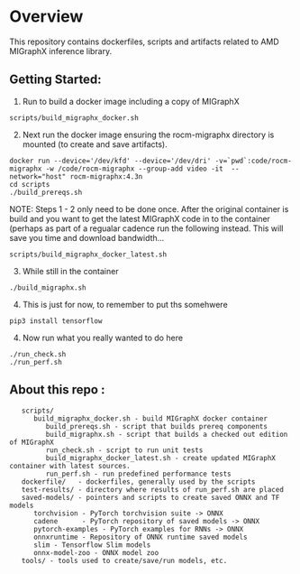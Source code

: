 # Overview
This repository contains dockerfiles, scripts and artifacts related to
AMD MIGraphX inference library.

## Getting Started:
1. Run to build a docker image including a copy of MIGraphX
```
scripts/build_migraphx_docker.sh
```

2. Next run the docker image ensuring the rocm-migraphx directory is mounted (to create and save artifacts).  
``` 
docker run --device='/dev/kfd' --device='/dev/dri' -v=`pwd`:code/rocm-migraphx -w /code/rocm-migraphx --group-add video -it  --network="host" rocm-migraphx:4.3n
cd scripts
./build_prereqs.sh
```

NOTE: Steps 1 - 2 only need to be done once.  After the original container is build and you want to get the latest MIGraphX code in to the container (perhaps as part of a regualar cadence run the following instead.  This will save you time and download bandwidth...
```
scripts/build_migraphx_docker_latest.sh
```

3. While still in the container 
```
./build_migraphx.sh
```

4. This is just for now, to remember to put ths somehwere
```
pip3 install tensorflow
```


4. Now run what you really wanted to do here
```
./run_check.sh
./run_perf.sh
```


## About this repo :

```
   scripts/
      build_migraphx_docker.sh - build MIGraphX docker container
         build_prereqs.sh - script that builds prereq components
         build_migraphx.sh - script that builds a checked out edition of MIGraphX
         run_check.sh - script to run unit tests
         build_migraphx_docker_latest.sh - create updated MIGraphX container with latest sources.
         run_perf.sh - run predefined performance tests
   dockerfile/   - dockerfiles, generally used by the scripts
   test-results/ - directory where results of run_perf.sh are placed
   saved-models/ - pointers and scripts to create saved ONNX and TF models
      torchvision - PyTorch torchvision suite -> ONNX
      cadene      - PyTorch repository of saved models -> ONNX
      pytorch-examples - PyTorch examples for RNNs -> ONNX
      onnxruntime - Repository of ONNX runtime saved models
      slim - Tensorflow Slim models
      onnx-model-zoo - ONNX model zoo
   tools/ - tools used to create/save/run models, etc.
```
